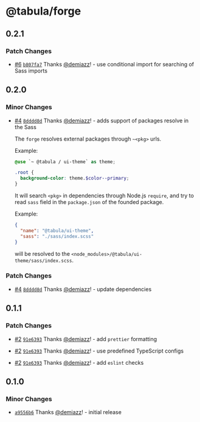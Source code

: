 # @tabula/forge

## 0.2.1

### Patch Changes

- [#6](https://github.com/ReTable/forge/pull/6) [`b807fa7`](https://github.com/ReTable/forge/commit/b807fa7cdc82b14792b81a8f4982fe411e688df9) Thanks [@demiazz](https://github.com/demiazz)! - use conditional import for searching of Sass imports

## 0.2.0

### Minor Changes

- [#4](https://github.com/ReTable/forge/pull/4) [`8dddd8d`](https://github.com/ReTable/forge/commit/8dddd8d83e1f911b5f9ed315004b78c0846f7f8c) Thanks [@demiazz](https://github.com/demiazz)! - adds support of packages resolve in the Sass

  The `forge` resolves external packages through `~<pkg>` urls.

  Example:

  ```scss
  @use `~ @tabula / ui-theme` as theme;

  .root {
    background-color: theme.$color--primary;
  }
  ```

  It will search `<pkg>` in dependencies through Node.js `require`, and try to read `sass` field in the `package.json`
  of the founded package.

  Example:

  ```json
  {
    "name": "@tabula/ui-theme",
    "sass": "./sass/index.scss"
  }
  ```

  will be resolved to the `<node_modules>/@tabula/ui-theme/sass/index.scss`.

### Patch Changes

- [#4](https://github.com/ReTable/forge/pull/4) [`8dddd8d`](https://github.com/ReTable/forge/commit/8dddd8d83e1f911b5f9ed315004b78c0846f7f8c) Thanks [@demiazz](https://github.com/demiazz)! - update dependencies

## 0.1.1

### Patch Changes

- [#2](https://github.com/ReTable/forge/pull/2) [`91e6393`](https://github.com/ReTable/forge/commit/91e6393cb6136683d81612c2d7d3749c03f279ea) Thanks [@demiazz](https://github.com/demiazz)! - add `prettier` formatting

- [#2](https://github.com/ReTable/forge/pull/2) [`91e6393`](https://github.com/ReTable/forge/commit/91e6393cb6136683d81612c2d7d3749c03f279ea) Thanks [@demiazz](https://github.com/demiazz)! - use predefined TypeScript configs

- [#2](https://github.com/ReTable/forge/pull/2) [`91e6393`](https://github.com/ReTable/forge/commit/91e6393cb6136683d81612c2d7d3749c03f279ea) Thanks [@demiazz](https://github.com/demiazz)! - add `eslint` checks

## 0.1.0

### Minor Changes

- [`a9556b6`](https://github.com/ReTable/forge/commit/a9556b605e6595c8dff5ea8db9f62e181b8557d4) Thanks [@demiazz](https://github.com/demiazz)! - initial release
